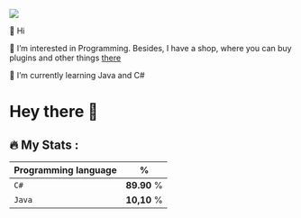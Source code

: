 [![](https://user-images.githubusercontent.com/74038190/225813708-98b745f2-7d22-48cf-9150-083f1b00d6c9.gif)](https://www.adamalston.com/)<!-- If you want the template for my gif, email me! -->

👋 Hi

👀 I’m interested in Programming. Besides, I have a shop, where you can buy plugins and other things [there](https://discord.gg/PkQaHVXxbF)

🌱 I’m currently learning Java and C#



# Hey there 👋

## 🔥 My Stats :

| Programming language | % |
| ---------------------|---|
| `C#` | **89.90** % |
| `Java` | **10,10** % |
